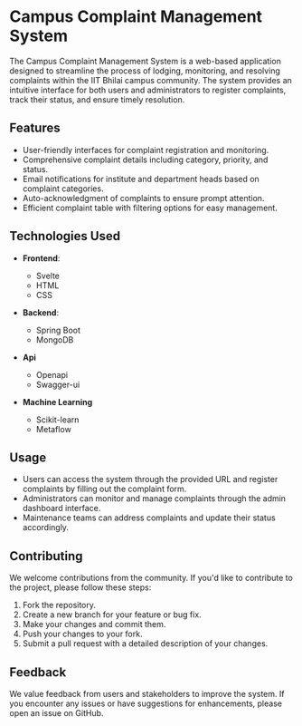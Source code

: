 # Campus Complaint Management System

The Campus Complaint Management System is a web-based application designed to
streamline the process of lodging, monitoring, and resolving complaints within
the IIT Bhilai campus community. The system provides an intuitive interface for
both users and administrators to register complaints, track their status, and
ensure timely resolution.

## Features

- User-friendly interfaces for complaint registration and monitoring.
- Comprehensive complaint details including category, priority, and status.
- Email notifications for institute and department heads based on complaint
  categories.
- Auto-acknowledgment of complaints to ensure prompt attention.
- Efficient complaint table with filtering options for easy management.


## Technologies Used

- **Frontend**:
  - Svelte
  - HTML
  - CSS

- **Backend**:
  - Spring Boot
  - MongoDB

- **Api** 
  - Openapi
  - Swagger-ui

- **Machine Learning** 
  - Scikit-learn 
  - Metaflow

## Usage

- Users can access the system through the provided URL and register complaints
by filling out the complaint form.
- Administrators can monitor and manage complaints through the admin dashboard
interface.
- Maintenance teams can address complaints and update their status accordingly.

## Contributing

We welcome contributions from the community. If you'd like to contribute to the
project, please follow these steps:

1. Fork the repository.
2. Create a new branch for your feature or bug fix.
3. Make your changes and commit them.
4. Push your changes to your fork.
5. Submit a pull request with a detailed description of your changes.

## Feedback

We value feedback from users and stakeholders to improve the system. If you
encounter any issues or have suggestions for enhancements, please open an issue
on GitHub.
